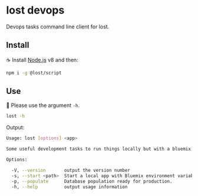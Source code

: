 # lost devops

Devops tasks command line client for lost.

## Install

:coffee: Install [Node.js](https://nodejs.org/download) v8 and then:

```sh
npm i -g @lost/script
```

## Use

:pencil: Please use the argument `-h`.

```sh
lost -h
```

Output:

```sh
Usage: lost [options] <app>

Some useful development tasks to run things locally but with a bluemix app environment variables. Only one options issupported at the same time.

Options:

  -V, --version       output the version number
  -s, --start <path>  Start a local app with Bluemix environment variables, ie: ./server.js
  -p, --populate      Database population ready for production.
  -h, --help          output usage information
```
